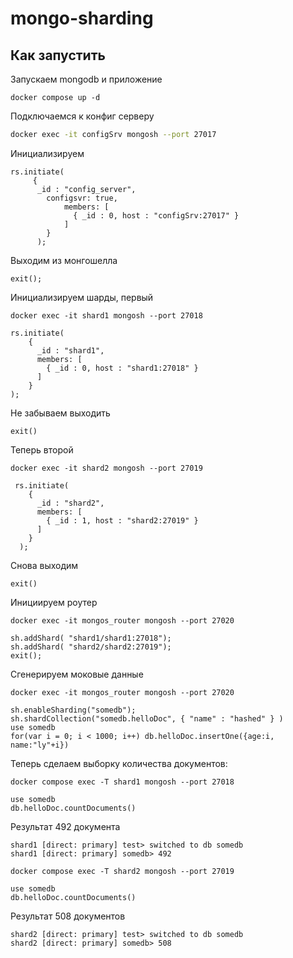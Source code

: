 # mongo-sharding

## Как запустить

Запускаем mongodb и приложение

```shell
docker compose up -d
```

Подключаемся к конфиг серверу

```bash
docker exec -it configSrv mongosh --port 27017
```

Инициализируем

```shell
rs.initiate(
     {
      _id : "config_server",
        configsvr: true,
            members: [
              { _id : 0, host : "configSrv:27017" }
            ]
        }
      );
```

Выходим из монгошелла

```shell
exit();
```


Инициализируем шарды, первый

```shell
docker exec -it shard1 mongosh --port 27018
```

```shell
rs.initiate(
    {
      _id : "shard1",
      members: [
        { _id : 0, host : "shard1:27018" }
      ]
    }
);
```
Не забываем выходить
```shell
exit()
```

Теперь второй

```shell
docker exec -it shard2 mongosh --port 27019
```

```shell
 rs.initiate(
    {
      _id : "shard2",
      members: [
        { _id : 1, host : "shard2:27019" }
      ]
    }
  );
```
Снова выходим
```shell
exit()
```


Инициируем роутер

```shell
docker exec -it mongos_router mongosh --port 27020
```

```shell
sh.addShard( "shard1/shard1:27018");
sh.addShard( "shard2/shard2:27019");
exit();
```

Сгенерируем моковые данные

```shell
docker exec -it mongos_router mongosh --port 27020
```
```shell
sh.enableSharding("somedb");
sh.shardCollection("somedb.helloDoc", { "name" : "hashed" } )
use somedb
for(var i = 0; i < 1000; i++) db.helloDoc.insertOne({age:i, name:"ly"+i})
```


Теперь сделаем выборку количества документов:

```shell
docker compose exec -T shard1 mongosh --port 27018
```

```shell
use somedb
db.helloDoc.countDocuments()
```

Результат 492 документа
```shell
shard1 [direct: primary] test> switched to db somedb
shard1 [direct: primary] somedb> 492
```

```shell
docker compose exec -T shard2 mongosh --port 27019
```

```shell
use somedb
db.helloDoc.countDocuments()
```

Результат 508 документов
```shell
shard2 [direct: primary] test> switched to db somedb
shard2 [direct: primary] somedb> 508
```